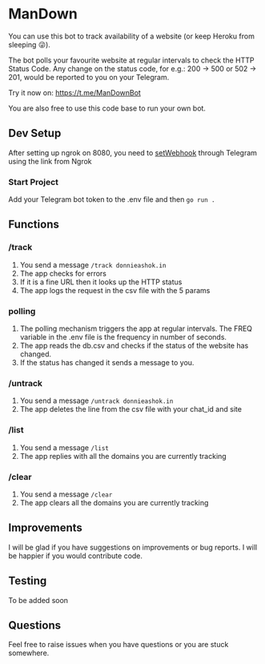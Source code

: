 # ManDown
You can use this bot to track availability of a website (or keep Heroku from sleeping :stuck_out_tongue_winking_eye:). 

The bot polls your favourite website at regular intervals to check the HTTP Status Code. 
Any change on the status code, for e.g.: 200 -> 500 or 502 -> 201, would be reported to you on your Telegram.

Try it now on: https://t.me/ManDownBot

You are also free to use this code base to run your own bot.

## Dev Setup
After setting up ngrok on 8080, you need to [setWebhook](https://core.telegram.org/bots/api#setwebhook) through Telegram using the link from Ngrok

### Start Project
Add your Telegram bot token to the .env file and then
```go run .```

## Functions
### /track
1. You send a message `/track donnieashok.in`
2. The app checks for errors 
3. If it is a fine URL then it looks up the HTTP status
4. The app logs the request in the csv file with the 5 params

### polling
1. The polling mechanism triggers the app at regular intervals. The FREQ variable in the .env file is the frequency in number of seconds.
2. The app reads the db.csv and checks if the status of the website has changed.
3. If the status has changed it sends a message to you.

### /untrack
1. You send a message `/untrack donnieashok.in`
2. The app deletes the line from the csv file with your chat_id and site

### /list
1. You send a message `/list`
2. The app replies with all the domains you are currently tracking

### /clear
1. You send a message `/clear`
2. The app clears all the domains you are currently tracking

## Improvements
I will be glad if you have suggestions on improvements or bug reports. I will be happier if you would contribute code.

## Testing
To be added soon

## Questions
Feel free to raise issues when you have questions or you are stuck somewhere.
